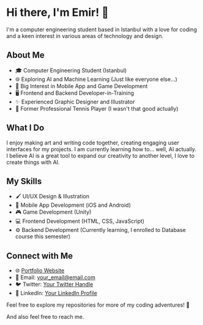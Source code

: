 # Hi there, I'm Emir! 👋

I'm a computer engineering student based in Istanbul with a love for coding and a keen interest in various areas of technology and design.

## About Me

- 🎓 Computer Engineering Student (Istanbul)
- 🌐 Exploring AI and Machine Learning (Just like everyone else...)
- 📱 Big Interest in Mobile App and Game Development
- 🖥️ Frontend and Backend Developer-in-Training
- ✨ Experienced Graphic Designer and Illustrator
- 🎾 Former Professional Tennis Player (I wasn't that good actually)

## What I Do

I enjoy making art and writing code together, creating engaging user interfaces for my projects. I am currently learning how to... well, AI actually. I believe AI is a great tool to expand our creativity to another level, I love to create things with AI.

## My Skills

- 🖌️ UI/UX Design & Illustration
- 📱 Mobile App Development (iOS and Android)
- 🎮 Game Development (Unity)
- 💻 Frontend Development (HTML, CSS, JavaScript)
- ⚙️ Backend Development (Currently learning, I enrolled to Database course this semester)

## Connect with Me

- 🌐 [Portfolio Website](your_portfolio_website_url)
- 📧 Email: your_email@email.com
- 🐦 Twitter: [Your Twitter Handle](your_twitter_profile)
- 💼 LinkedIn: [Your LinkedIn Profile](your_linkedin_profile)

Feel free to explore my repositories for more of my coding adventures! 🚀

And also feel free to reach me.
